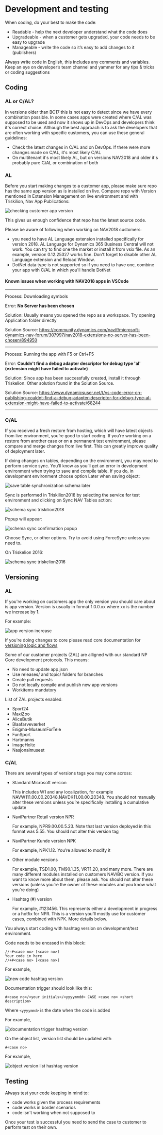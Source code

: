 # Development and testing

When coding, do your best to make the code:
- Readable - help the next developer understand what the code does
- Upgradeable - when a customer gets upgraded, your code needs to be easy to upgrade
- Manageable - write the code so it’s easy to add changes to it (publishers)

Always write code in English, this includes any comments and variables.
Keep an eye on developer’s team channel and yammer for any tips & tricks or coding suggestions

## Coding
### AL or C/AL?
In versions older than BC17 this is not easy to detect since we have every combination possible. In some cases apps were created where C/AL was supposed to be used and now it shows up in DevOps and developers think it's correct choice. Although the best approach is to ask the developers that are often working with specific customers, you can use these general guidelines:
 - Check the latest changes in C/AL and on DevOps. If there were more changes made on C/AL, it's most likely C/AL
 - On multitenant it's most likely AL, but on versions NAV2018 and older it's probably pure C/AL or combination of both

### AL

Before you start making changes to a customer app, please make sure repo has the same app version as is installed on live.
Compare repo with Version mentioned in Extension Management on live environment and with Triskilion, Nav App Publications:

![checking customer app version](../.attachments/CheckingCustomerAppVersion.png)

This gives us enough confidence that repo has the latest source code.

Please be aware of following when working on NAV2018 customers:
 - you need to have AL Language extension installed specifically for version 2018. AL Language for Dynamics 365 Business Central will not work. You can try to find one the market or install it from vsix file. As an example, version 0.12.25327 works fine. Don't forget to disable other AL Language extension and Reload Window. 
 -  DotNet data type is not supported so if you need to have one, combine your app with C/AL in which you'll handle DotNet

#### Known issues when working with NAV2018 apps in VSCode

---
Process: Downloading symbols

Error: **No Server has been chosen**

Solution: Usually means you opened the repo as a workspace. Try opening Application folder directly

Solution Source: https://community.dynamics.com/nav/f/microsoft-dynamics-nav-forum/307997/nav2018-extensions-no-server-has-been-chosen/894950

---
Process: Running the app with F5 or Ctrl+F5

Error: **Couldn't find a debug adapter descriptor for debug type 'al' (extension might have failed to activate)**

Solution: Since app has been successfully created, install it through Triskelion. Other solution found in the Solution Source.

Solution Source: https://www.dynamicsuser.net/t/vs-code-error-on-publishing-couldnt-find-a-debug-adapter-descriptor-for-debug-type-al-extension-might-have-failed-to-activate/68244

---

### C/AL

If you received a fresh restore from hosting, which will have latest objects from live environment, you’re good to start coding. If you’re working on a restore from another case or on a permanent test environment, please compare and merge changes from live first. This can greatly improve quality of deployment later.

If doing changes on tables, depending on the environment, you may need to perform service sync. You’ll know as you’ll get an error in development environment when trying to save and compile table. If you do, in development environment choose option Later when saving object:

![save table synchronization schema later](../.attachments/SaveTableSyncSchemaLater.png)

Sync is performed in Triskilion2018 by selecting the service for test environment and clicking on Sync NAV Tables action:

![schema sync triskilion2018](../.attachments/SchemaSyncTriskilion2018.png)

Popup will appear:

![schema sync confirmation popup](../.attachments/SchemaSyncConfirmationPopup.png)

Choose Sync, or other options. Try to avoid using ForceSync unless you need to.

On Triskelion 2016:

![schema sync triskelion2016](../.attachments/SchemaSyncTriskelion2016.png)

## Versioning
### AL
If you're working on customers app the only version you should care about is app version. Version is usually in format 1.0.0.xx where xx is the number we increase by 1.

For example:

![app version increase](../.attachments/AppVersionIncrease.png)

If you're doing changes to core please read core documentation for [versioning logic and flows](../Versioning-logic-and-flows.md)

Some of our customer projects (ZAL) are alligned with our standard NP Core development protocols. This means:
 - No need to update app.json
 - Use releases/ and topic/ folders for branches
 - Create pull requests
 - Do not locally compile and publish new app versions
 - Workitems mandatory

List of ZAL projects enabled:
 - Sport24
 - MaxiZoo
 - AliceButik
 - Blaafarveværket
 - Enigma-MuseumForTele
 - FunSport
 - Hartmanns
 - ImageHolte
 - Nasjonalmuseet

### C/AL
There are several types of versions tags you may come across:
- Standard Microsoft version

    This includes W1 and any localization, for example NAVW111.00.00.20348,NAVDK11.00.00.20348. You should not manually alter these versions unless you’re specifically installing a cumulative update  
- NaviPartner Retail version NPR

    For example, NPR9.00.00.5.23. Note that last version deployed in this format was 5.55. You should not alter this version tag
- NaviPartner Kunde version NPK

    For example, NPK1.12. You’re allowed to modify it
- Other module versions

    For example, TSD1.00, TM90.1.35, VRT1.20, and many more. There are many different modules installed on customers NAV/BC version. If you want to know more about them, please ask. You should not alter these versions (unless you’re the owner of these modules and you know what you’re doing)  
- Hashtag (#) version

    For example, #123456. This represents either a development in progress or a hotfix for NPR. This is a version you’ll mostly use for customer cases, combined with NPK. More details below. 

You always start coding with hashtag version on development/test environment.

Code needs to be encased in this block:
```
//-#<case no> [<case no>]
Your code in here
//+#<case no> [<case no>]
```

For example,

![new code hashtag version](../.attachments/NewCodeHashtagVersion.png)

Documentation trigger should look like this:
```
#<case no>/<your initials>/<yyyymmdd> CASE <case no> <short description>
```
Where ```<yyyymmd>``` is the date when the code is added

For example,

![documentation trigger hashtag version](../.attachments/DocumentationTriggerHashtagVersion.png)

On the object list, version list should be updated with:
```
#<case no>
```

For example,

![object version list hashtag version](../.attachments/ObjectVersionListHashtagVersion.png)

## Testing
Always test your code keeping in mind to:
- code works given the process requirements
- code works in border scenarios
- code isn't working when not supposed to

Once your test is successful you need to send the case to customer to perform test on their own.






